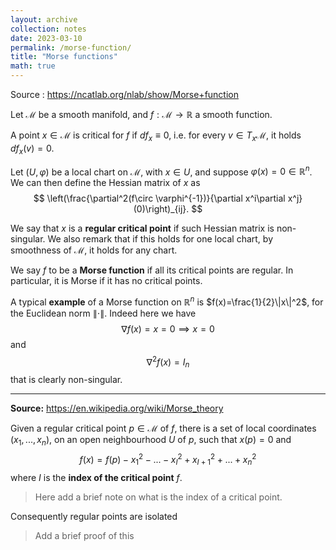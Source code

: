 ```yaml
---
layout: archive
collection: notes
date: 2023-03-10
permalink: /morse-function/
title: "Morse functions"
math: true
---
```


Source : https://ncatlab.org/nlab/show/Morse+function

Let $\mathcal{M}$ be a smooth manifold, and $f:\mathcal{M}\rightarrow\mathbb{R}$ a smooth function. 

A point $x\in\mathcal{M}$ is critical for $f$ if $df_x\equiv 0$, i.e. for every $v\in T_x\mathcal{M}$, it holds $df_x(v)=0$.

Let $(U,\varphi)$ be a local chart on $\mathcal{M}$, with $x\in U$, and suppose $\varphi(x)=0\in\mathbb{R}^n$. We can then define the Hessian matrix of $x$ as
$$
\left(\frac{\partial^2(f\circ \varphi^{-1})}{\partial x^i\partial x^j}(0)\right)_{ij}.
$$

We say that $x$ is a **regular critical point** if such Hessian matrix is non-singular. We also remark that if this holds for one local chart, by smoothness of $\mathcal{M}$, it holds for any chart.

We say $f$ to be a **Morse function** if all its critical points are regular. In particular, it is Morse if it has no critical points.

A typical **example** of a Morse function on $\mathbb{R}^n$ is $f(x)=\frac{1}{2}\|x\|^2$, for the Euclidean norm $\|\cdot\|$. Indeed here we have
$$
\nabla f(x)=x = 0\implies x=0
$$ 
and 
$$
\nabla^2 f(x) = I_n
$$
that is clearly non-singular.

---

**Source:** https://en.wikipedia.org/wiki/Morse_theory

Given a regular critical point $p\in\mathcal{M}$ of $f$, there is a set of local coordinates $(x_1,...,x_n)$, on an open neighbourhood $U$ of $p$, such that $x(p)=0$ and
$$
f(x)= f(p) - x_1^2 - ... -x_{I}^2 + x_{I+1}^2+...+x_n^2 
$$
where $I$ is the **index of the critical point** $f$.

>Here add a brief note on what is the index of a critical point.

Consequently regular points are isolated
> Add a brief proof of this